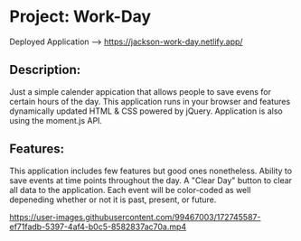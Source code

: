 # Project: Work-Day

Deployed Application --> https://jackson-work-day.netlify.app/

## Description:
Just a simple calender appication that allows people to save evens for certain hours of the day. 
This application runs in your browser and features dynamically updated HTML & CSS powered by jQuery.
Application is also using the moment.js API.

## Features:
This application includes few features but good ones nonetheless.
Ability to save events at time points throughout the day.
A "Clear Day" button to clear all data to the application.
Each event will be color-coded as well depeneding whether or not it is past, present, or future.



https://user-images.githubusercontent.com/99467003/172745587-ef71fadb-5397-4af4-b0c5-8582837ac70a.mp4

